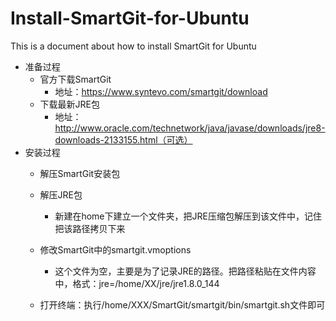 # Install-SmartGit-for-Ubuntu
This is a document about  how to install SmartGit for Ubuntu

* 准备过程
    * 官方下载SmartGit
        * 地址：https://www.syntevo.com/smartgit/download
    * 下载最新JRE包
        * 地址：http://www.oracle.com/technetwork/java/javase/downloads/jre8-downloads-2133155.html（可选）
* 安装过程
    * 解压SmartGit安装包
    * 解压JRE包
        * 新建在home下建立一个文件夹，把JRE压缩包解压到该文件中，记住把该路径拷贝下来
    * 修改SmartGit中的smartgit.vmoptions
        * 这个文件为空，主要是为了记录JRE的路径。把路径粘贴在文件内容中，格式：jre=/home/XX/jre/jre1.8.0_144
    
    * 打开终端：执行/home/XXX/SmartGit/smartgit/bin/smartgit.sh文件即可
    
    
